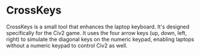 # CrossKeys
CrossKeys is a small tool that enhances the laptop keyboard. It's designed specifically for the Civ2 game. It uses the four arrow keys (up, down, left, right) to simulate the diagonal keys on the numeric keypad, enabling laptops without a numeric keypad to control Civ2 as well.
